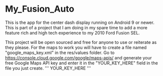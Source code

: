 # My_Fusion_Auto

This is the app for the center dash display running on Android 9 or newer. This is part of a project that I am doing in my spare time to add a more feature rich and high tech experience to my 2010 Ford Fusion SEL. 

This project will be open sourced and free for anyone to use or reiterate as they please. For the maps to work you will have to create a file named "google_maps_key.xml" in the res/values folder. Go to https://console.cloud.google.com/google/maps-apis/ and generate your free Google Maps API key and enter it in the "YOUR_KEY_HERE" field in the file you just create.
'''
<resources>
    <string name="google_maps_key" templateMergeStrategy="preserve" translatable="false">YOUR_KEY_HERE</string>
</resources>
'''
